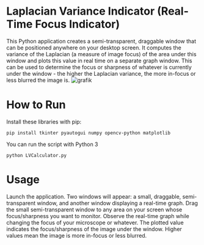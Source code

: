 # Laplacian Variance Indicator (Real-Time Focus Indicator)
 
This Python application creates a semi-transparent, draggable window that can be positioned anywhere on your desktop screen. It computes the variance of the Laplacian (a measure of image focus) of the area under this window and plots this value in real time on a separate graph window. This can be used to determine the focus or sharpness of whatever is currently under the window - the higher the Laplacian variance, the more in-focus or less blurred the image is.
![grafik](https://github.com/derbengale/Laplacian-Variance-Indicator/assets/28060331/0e86d1a4-5444-434a-839d-7abf395ebd00)

# How to Run
Install these libraries with pip:

`pip install tkinter pyautogui numpy opencv-python matplotlib`

You can run the script with Python 3

`python LVCalculator.py`

# Usage

Launch the application. Two windows will appear: a small, draggable, semi-transparent window, and another window displaying a real-time graph.
Drag the small semi-transparent window to any area on your screen whose focus/sharpness you want to monitor.
Observe the real-time graph while changing the focus of your microscope or whatever. The plotted value indicates the focus/sharpness of the image under the window. Higher values mean the image is more in-focus or less blurred.
